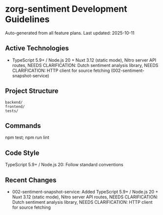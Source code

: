 ﻿# zorg-sentiment Development Guidelines

Auto-generated from all feature plans. Last updated: 2025-10-11

## Active Technologies
- TypeScript 5.9+ / Node.js 20 + Nuxt 3.12 (static mode), Nitro server API routes, NEEDS CLARIFICATION: Dutch sentiment analysis library, NEEDS CLARIFICATION: HTTP client for source fetching (002-sentiment-snapshot-service)

## Project Structure
```
backend/
frontend/
tests/
```

## Commands
npm test; npm run lint

## Code Style
TypeScript 5.9+ / Node.js 20: Follow standard conventions

## Recent Changes
- 002-sentiment-snapshot-service: Added TypeScript 5.9+ / Node.js 20 + Nuxt 3.12 (static mode), Nitro server API routes, NEEDS CLARIFICATION: Dutch sentiment analysis library, NEEDS CLARIFICATION: HTTP client for source fetching

<!-- MANUAL ADDITIONS START -->
<!-- MANUAL ADDITIONS END -->